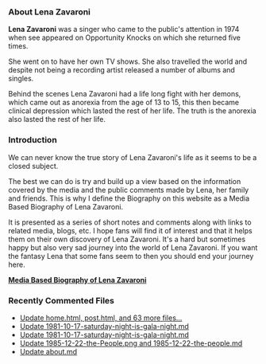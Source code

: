 ### About Lena Zavaroni

<p><strong>Lena Zavaroni</strong> was a singer who came to the public's attention in 1974 when see appeared on Opportunity Knocks on which she returned five times.</p>

<p>She went on to have her own TV shows. She also travelled the world and despite not being a recording artist released a number of albums and singles.</p>

<p>Behind the scenes Lena Zavaroni had a life long fight with her demons, which came out as anorexia from the age of 13 to 15, this then became clinical depression which lasted the rest of her life. The truth is the anorexia also lasted the rest of her life.</p>

### Introduction

<p>We can never know the true story of Lena Zavaroni's life as it seems to be a closed subject.</p>

<p>The best we can do is try and build up a view based on the information covered by the media and the public comments made by Lena, her family and friends. This is why I define the Biography on this website as a Media Based Biography of Lena Zavaroni.</p>

<p>It is presented as a series of short notes and comments along with links to related media, blogs, etc. I hope fans will find it of interest and that it helps them on their own discovery of Lena Zavaroni. It's a hard but sometimes happy but also very sad journey into the world of Lena Zavaroni. If you want the fantasy Lena that some fans seem to then you should end your journey here.</p>

<a href="https://fanzoflenazavaroni.github.io/1963-11-04-lena-zavaroni/"><strong>Media Based Biography of Lena Zavaroni</strong></a>

### Recently Commented Files

<!-- BLOG-POST-LIST:START -->
- [Update home.html, post.html, and 63 more files...](https://github.com/FanzOfLenaZavaroni/fanzoflenazavaroni.github.io/commit/bff6f804705ac1059d1d638d5d2a0c26251a3f0f)
- [Update 1981-10-17-saturday-night-is-gala-night.md](https://github.com/FanzOfLenaZavaroni/fanzoflenazavaroni.github.io/commit/04146e89a806416172920d476fbf42e87fd993dc)
- [Update 1981-10-17-saturday-night-is-gala-night.md](https://github.com/FanzOfLenaZavaroni/fanzoflenazavaroni.github.io/commit/f0b9772fb321e5bda1cd74adb02f0e65415b0730)
- [Update 1985-12-22-the-People.png and 1985-12-22-the-people.md](https://github.com/FanzOfLenaZavaroni/fanzoflenazavaroni.github.io/commit/ddf29603262119697504555b2eceb31d9fc30707)
- [Update about.md](https://github.com/FanzOfLenaZavaroni/fanzoflenazavaroni.github.io/commit/06a137002584a89ba463b55fcab0a3aa252694cf)
<!-- BLOG-POST-LIST:END -->
